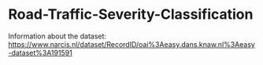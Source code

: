 # Road-Traffic-Severity-Classification
Information about the dataset: https://www.narcis.nl/dataset/RecordID/oai%3Aeasy.dans.knaw.nl%3Aeasy-dataset%3A191591
